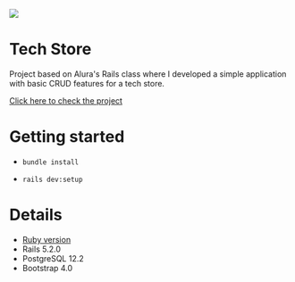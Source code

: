![](https://pbs.twimg.com/profile_images/1015244480285376512/2l0W_HQ1_400x400.jpg)
# Tech Store
Project based on Alura's Rails class where I developed a simple application with basic CRUD features for a tech store.

[Click here to check the project](http://my-tech-store.herokuapp.com/)

# Getting started
- `bundle install`

- `rails dev:setup`

# Details
- [Ruby version](https://github.com/ayrtonaoki/my-tech-store/blob/master/.ruby-version)
- Rails 5.2.0
- PostgreSQL 12.2
- Bootstrap 4.0

